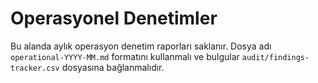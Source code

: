# Operasyonel Denetimler

Bu alanda aylık operasyon denetim raporları saklanır. Dosya adı `operational-YYYY-MM.md` formatını kullanmalı ve bulgular `audit/findings-tracker.csv` dosyasına bağlanmalıdır.
